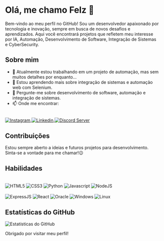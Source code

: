 # Olá, me chamo Felz 👾

Bem-vindo ao meu perfil no GitHub! Sou um desenvolvedor apaixonado por tecnologia e inovação, sempre em busca de novos desafios e aprendizados. Aqui você encontrará projetos que refletem meu interesse por IA, Automação, Desenvolvimento de Software, Integração de Sistemas e CyberSecurity.

## Sobre mim

- 🔭 Atualmente estou trabalhando em um projeto de automação, mas sem muitos detalhes por enquanto...
- 🌱 Estou aprendendo mais sobre integração de sistemas e automação web com Selenium.
- 💬 Pergunte-me sobre desenvolvimento de software, automação e integração de sistemas.
- 📫 Onde me encontrar:
<div style="display: inline_block"><br/>
  <a href="https://www.instagram.com/felz.db/">
    <img align="center" alt="Instagram" src="https://img.shields.io/badge/Instagram-E4405F?style=for-the-badge&logo=instagram&logoColor=white"/>
  </a>
  <a href="https://www.linkedin.com/in/felipe-doebber-bisotto-3aa631271/">
    <img align="center" alt="Linkedin" src="https://img.shields.io/badge/LinkedIn-0077B5?style=for-the-badge&logo=linkedin&logoColor=white"/>
  </a>
  <a href="https://discord.gg/NDFYBX3QK5">
    <img align="center" alt="Discord Server" src="https://discordapp.com/api/guilds/[SERVER ID]/widget.png?style=shield"/>
  </a>
</div>

## Contribuições

Estou sempre aberto a ideias e futuros projetos para desenvolvimento. Sinta-se a vontade para me chamar!😉

## Habilidades

<div style="display: inline_block"><br/>
  <img align="center" alt="HTML5" src="https://img.shields.io/badge/HTML5-E34F26?style=for-the-badge&logo=html5&logoColor=white"/>
  <img align="center" alt="CSS3" src="https://img.shields.io/badge/CSS3-1572B6?style=for-the-badge&logo=css3&logoColor=white"/>
  <img align="center" alt="Python" src="https://img.shields.io/badge/Python-3776AB?style=for-the-badge&logo=python&logoColor=white"/>
  <img align="center" alt="Javascript" src="https://img.shields.io/badge/JavaScript-F7DF1E?style=for-the-badge&logo=javascript&logoColor=black"/>
  <img align="center" alt="NodeJS" src="https://img.shields.io/badge/Node.js-43853D?style=for-the-badge&logo=node.js&logoColor=white"/>
</div>
<div style="display: inline_block"><br/>
  <img align="center" alt="ExpressJS" src="https://img.shields.io/badge/Express.js-404D59?style=for-the-badge"/>
  <img align="center" alt="React" src="https://img.shields.io/badge/React-20232A?style=for-the-badge&logo=react&logoColor=61DAFB"/>
  <img align="center" alt="Oracle" src="https://img.shields.io/badge/Oracle-F80000?style=for-the-badge&logo=Oracle&logoColor=white"/>
  <img align="center" alt="Windows" src="https://img.shields.io/badge/Windows-0078D6?style=for-the-badge&logo=windows&logoColor=white"/>
  <img align="center" alt="Linux" src="https://img.shields.io/badge/Linux-FCC624?style=for-the-badge&logo=linux&logoColor=black"/>
</div>

## Estatísticas do GitHub

![Estatísticas do GitHub](https://github-readme-stats.vercel.app/api?username=felzcrypt&show_icons=true&theme=radical)

Obrigado por visitar meu perfil!

